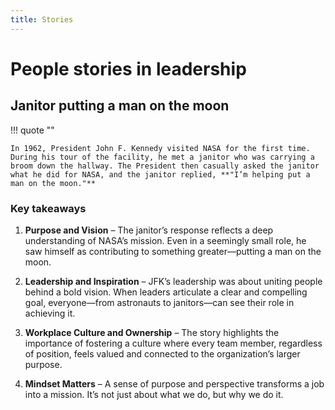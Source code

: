 ```yaml
---
title: Stories
---
```


# People stories in leadership

## Janitor putting a man on the moon

!!! quote ""

    In 1962, President John F. Kennedy visited NASA for the first time. During his tour of the facility, he met a janitor who was carrying a broom down the hallway. The President then casually asked the janitor what he did for NASA, and the janitor replied, **"I’m helping put a man on the moon."**

### Key takeaways

1. **Purpose and Vision** – The janitor’s response reflects a deep understanding of NASA’s mission. Even in a seemingly small role, he saw himself as contributing to something greater—putting a man on the moon.

2. **Leadership and Inspiration** – JFK’s leadership was about uniting people behind a bold vision. When leaders articulate a clear and compelling goal, everyone—from astronauts to janitors—can see their role in achieving it.

3. **Workplace Culture and Ownership** – The story highlights the importance of fostering a culture where every team member, regardless of position, feels valued and connected to the organization’s larger purpose.

4. **Mindset Matters** – A sense of purpose and perspective transforms a job into a mission. It’s not just about what we do, but why we do it.
